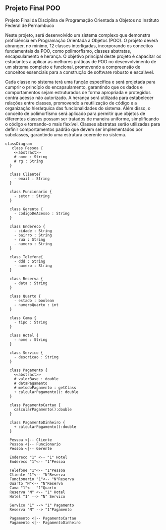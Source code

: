 ## Projeto Final POO

Projeto Final da Disciplina de Programação Orientada a Objetos no Instituto Federal de Pernambuco

Neste projeto, será desenvolvido um sistema complexo que demonstra proficiência em Programação Orientada a Objetos (POO). O projeto deverá abranger, no mínimo, 12 classes interligadas, incorporando os conceitos fundamentais da POO, como polimorfismo, classes abstratas, encapsulamento e herança. 
O objetivo principal deste projeto é capacitar os estudantes a aplicar as melhores práticas de POO no desenvolvimento de um sistema completo e funcional, promovendo a compreensão de conceitos essenciais para a construção de software robusto e escalável.

Cada classe no sistema terá uma função específica e será projetada para cumprir o princípio do encapsulamento, garantindo que os dados e comportamentos sejam estruturados de forma apropriada e protegidos contra acesso não autorizado.
A herança será utilizada para estabelecer relações entre classes, promovendo a reutilização de código e a organização hierárquica das funcionalidades do sistema.
Além disso, o conceito de polimorfismo será aplicado para permitir que objetos de diferentes classes possam ser tratados de maneira uniforme, simplificando o código e tornando-o mais flexível. 
Classes abstratas serão utilizadas para definir comportamentos padrão que devem ser implementados por subclasses, garantindo uma estrutura coerente no sistema.

```mermaid
classDiagram
   class Pessoa {
    <<abstract>>
    # nome : String
    # rg : String
  }
  
  class Cliente{
    - email : String
  }

  class Funcionario {
    - setor : String
  }

  class Gerente {
    - codigoDeAcesso : String
  }

  class Endereco {
    - cidade : String 
    - bairro : String
    - rua : String
    - numero : String
  }
  
  class Telefone{
    - ddd : String
    - numero : String
  }
  
  class Reserva {
    - data : String
  }
  
  class Quarto {
    - estado : boolean
    - numeroQuarto : int
  }
  
  class Cama {
    - tipo : String
  }

  class Hotel {
    - nome : String
  }
  
  class Servico {
    - descricao : String
  }
  
  class Pagamento {
    <<abstract>>
    # valorBase : double
    # dataPagamento
    # metodoPagamento : getClass
    + calcularPagamento(): double
  }

  class PagamentoCartao {
    calcularPagamento():double
  }

  class PagamentoDinheiro {
    + calcularPagamento():double
  }

  Pessoa <|-- Cliente
  Pessoa <|-- Funcionario
  Pessoa <|-- Gerente
  
  Endereco "1" <-- "1" Hotel
  Endereco "1"<-- "1"Pessoa

  Telefone "1"<-- "1"Pessoa
  Cliente "1"<-- "N"Reserva
  Funcionario "1"<-- "N"Reserva
  Quarto "N"<-- "N"Reserva
  Cama "1"<-- "1"Quarto
  Reserva "N" <-- "1" Hotel
  Hotel "1" --> "N" Servico

  Servico "1" --> "1" Pagamento
  Reserva "N" --> "1"Pagamento
  
  Pagamento <|-- PagamentoCartao
  Pagamento <|-- PagamentoDinheiro
